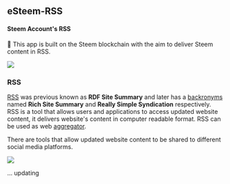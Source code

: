## eSteem-RSS
#### Steem Account's RSS
💐 This app is built on the Steem blockchain with the aim to deliver Steem content in RSS.

![](https://cdn.pixabay.com/photo/2012/04/24/17/57/rss-40674_1280.png)

### RSS
[RSS](https://en.wikipedia.org/wiki/RSS) was previous known as **RDF Site Summary** and later has a [backronyms](https://en.wikipedia.org/wiki/Backronym) named **Rich Site Summary** and **Really Simple Syndication** respectively. RSS is a tool that allows users and applications to access updated website content, it delivers website's content in computer readable format. RSS can be used as web [aggregator](https://en.m.wikipedia.org/wiki/News_aggregator).

There are tools that allow updated website content to be shared to different social media platforms. 

![](https://cdn.pixabay.com/photo/2016/02/03/15/48/social-media-1177293_1280.png)

… updating